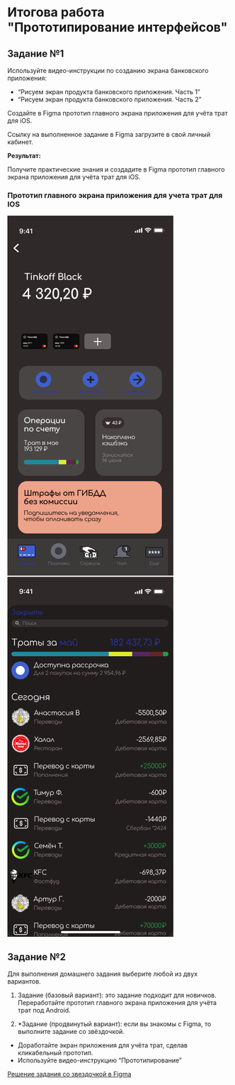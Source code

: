 # Итогова работа "Прототипирование интерфейсов" 

## Задание №1

Используйте видео-инструкции по созданию экрана банковского приложения:
- “Рисуем экран продукта банковского приложения. Часть 1”
- “Рисуем экран продукта банковского приложения. Часть 2”

Создайте в Figma прототип главного экрана приложения для учёта трат для iOS.

Ссылку на выполненное задание в Figma загрузите в свой личный кабинет.

**Результат:**

Получите практические знания и создадите в Figma прототип главного экрана приложения для учёта трат для iOS.

### Прототип главного экрана приложения для учета трат для IOS

![Решение](one.png)
![Скриншот](two.png)

## Задание №2

Для выполнения домашнего задания выберите любой из двух вариантов.

1. Задание (базовый вариант): это задание подходит для новичков.
Переработайте прототип главного экрана приложения для учёта трат под Android.

2. *Задание (продвинутый вариант): если вы знакомы с Figma, то выполните задание со звёздочкой.
 - Доработайте экран приложения для учёта трат, сделав кликабельный прототип.
 - Используйте видео-инструкцию “Прототипирование”
 
 [Решение задания со звездочкой в Figma](https://www.figma.com/file/BxSUVH9nDHpQsodNCt2d3p/%D0%94%D0%B7-%E2%84%961?node-id=0%3A1)
